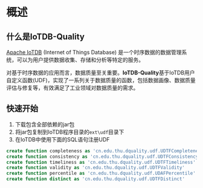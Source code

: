 # 概述

## 什么是IoTDB-Quality
[Apache IoTDB](https://github.com/apache/iotdb) (Internet of Things Database) 是一个时序数据的数据管理系统，可以为用户提供数据收集、存储和分析等特定的服务。

对基于时序数据的应用而言，数据质量至关重要。**IoTDB-Quality**基于IoTDB用户自定义函数(UDF)，实现了一系列关于数据质量的函数，包括数据画像、数据质量评估与修复等，有效满足了工业领域对数据质量的需求。

## 快速开始
1. 下载包含全部依赖的jar包
2. 将jar包复制到IoTDB程序目录的`ext\udf`目录下
3. 在IoTDB中使用下面的SQL语句注册UDF

```sql
create function completeness as 'cn.edu.thu.dquality.udf.UDTFCompleteness'
create function consistency as 'cn.edu.thu.dquality.udf.UDTFConsistency'
create function timeliness as 'cn.edu.thu.dquality.udf.UDTFTimeliness'
create function validity as 'cn.edu.thu.dquality.udf.UDTFValidity'
create function percentile as 'cn.edu.thu.dquality.udf.UDAFPercentile'
create function distinct as 'cn.edu.thu.dquality.udf.UDTFDistinct'
```
